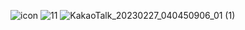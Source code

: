 ![icon](https://user-images.githubusercontent.com/102676105/222655852-cb0c5a66-0ea5-4bcc-877e-2a17242610b9.png)
![11](https://user-images.githubusercontent.com/102676105/222656056-a5284a9a-c722-43f2-83c8-90fa419ebca1.png)
![KakaoTalk_20230227_040450906_01 (1)](https://user-images.githubusercontent.com/102676105/222656128-56738e0e-cde1-4071-94b2-c950e0fad6c5.jpg)
